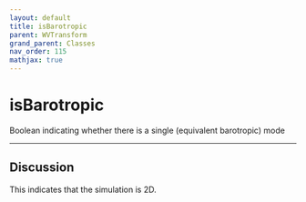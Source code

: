```yaml
---
layout: default
title: isBarotropic
parent: WVTransform
grand_parent: Classes
nav_order: 115
mathjax: true
---
```


#  isBarotropic

Boolean indicating whether there is a single (equivalent barotropic) mode


---

## Discussion
This indicates that the simulation is 2D.
